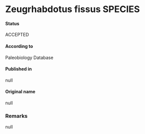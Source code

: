 Zeugrhabdotus fissus SPECIES
=======

#### Status
ACCEPTED

#### According to
Paleobiology Database

#### Published in
null

#### Original name
null

### Remarks
null